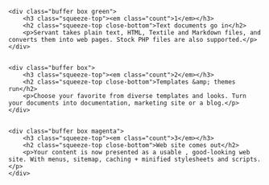 
<div class="column step four first">

	<div class="buffer box green">
		<h3 class="squeeze-top"><em class="count">1</em></h3>
		<h2 class="squeeze-top close-bottom">Text documents go in</h2>	
		<p>Servant takes plain text, HTML, Textile and Markdown files, and converts them into web pages. Stock PHP files are also supported.</p>
	</div>

</div>

<div class="column step four">

	<div class="buffer box">
		<h3 class="squeeze-top"><em class="count">2</em></h3>
		<h2 class="squeeze-top close-bottom">Templates &amp; themes run</h2>	
		<p>Choose your favorite from diverse templates and looks. Turn your documents into documentation, marketing site or a blog.</p>
	</div>

</div>

<div class="column step four last">

	<div class="buffer box magenta">
		<h3 class="squeeze-top"><em class="count">3</em></h3>
		<h2 class="squeeze-top close-bottom">Web site comes out</h2>	
		<p>Your content is now presented as a usable , good-looking web site. With menus, sitemap, caching + minified stylesheets and scripts.</p>
	</div>

</div>

<div class="clear"></div>
